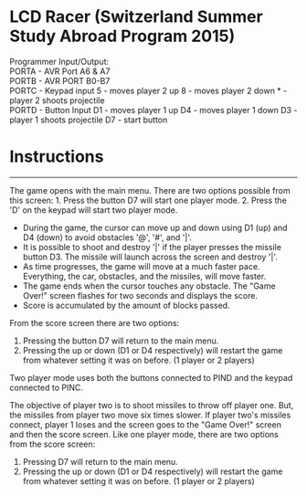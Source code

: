 LCD Racer (Switzerland Summer Study Abroad Program 2015)
==============
Programmer Input/Output: <br/>
PORTA - AVR Port A6 & A7 <br/>
PORTB - AVR PORT B0-B7 <br/>
PORTC - Keypad input
		5 - moves player 2 up
		8 - moves player 2 down
		* - player 2 shoots projectile <br/>
PORTD - Button Input
		D1 - moves player 1 up
		D4 - moves player 1 down
		D3 - player 1 shoots projectile
		D7 - start button

<h1> Instructions </h1>
<hr>
The game opens with the main menu. There are two options possible from this screen:
1. Press the button D7 will start one player mode. 
2. Press the 'D' on the keypad will start two player mode.

- During the game, the cursor can move up and down using D1 (up) and D4 (down) to avoid obstacles '@', '#', and '|'.
- It is possible to shoot and destroy '|' if the player presses the missile button D3. The missile will launch across the screen and destroy '|'.
- As time progresses, the game will move at a much faster pace. Everything, the car, obstacles, and the missiles, will move faster.
- The game ends when the cursor touches any obstacle. The "Game Over!" screen flashes for two seconds and displays the score.
- Score is accumulated by the amount of blocks passed.

From the score screen there are two options:
1. Pressing the button D7 will return to the main menu.
2. Pressing the up or down (D1 or D4 respectively) will restart the game from whatever setting it was on before. (1 player or 2 players)

Two player mode uses both the buttons connected to PIND and the keypad connected to PINC.

The objective of player two is to shoot missiles to throw off player one. But, the missiles from player two move six times slower.
If player two's missiles connect, player 1 loses and the screen goes to the "Game Over!" screen and then the score screen. 
Like one player mode, there are two options from the score screen:
1) Pressing D7 will return to the main menu. 
2) Pressing the up or down (D1 or D4 respectively) will restart the game from whatever setting it was on before. (1 player or 2 players) 